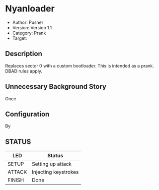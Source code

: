 # Nyanloader

* Author: Pusher
* Version: Version 1.1
* Category: Prank
* Target: 


## Description

Replaces sector 0 with a custom bootloader. This is intended as a prank. DBAD rules apply.

## Unnecessary Background Story

Once

## Configuration

By 

## STATUS

| LED    | Status               |
| ------ | ---------------------|
| SETUP  | Setting up attack    |
| ATTACK | Injecting keystrokes |
| FINISH | Done                 |
